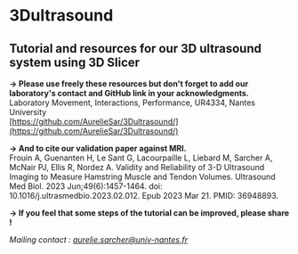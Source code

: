 # 3Dultrasound
Tutorial and resources for our 3D ultrasound system using 3D Slicer
---------------------------------------------------------------------------

**&#8594; Please use freely these resources but don't forget to add our laboratory's contact and GitHub link in your acknowledgments.**  
Laboratory Movement, Interactions, Performance, UR4334, Nantes University  
[https://github.com/AurelieSar/3Dultrasound/](https://github.com/AurelieSar/3Dultrasound/)

**&#8594; And to cite our validation paper against MRI.**  
Frouin A, Guenanten H, Le Sant G, Lacourpaille L, Liebard M, Sarcher A, McNair PJ, Ellis R, Nordez A. Validity and Reliability of 3-D Ultrasound Imaging to Measure Hamstring Muscle and Tendon Volumes. Ultrasound Med Biol. 2023 Jun;49(6):1457-1464. doi: 10.1016/j.ultrasmedbio.2023.02.012. Epub 2023 Mar 21. PMID: 36948893.

**&#8594; If you feel that some steps of the tutorial can be improved, please share !**  

*Mailing contact : aurelie.sarcher@univ-nantes.fr*
